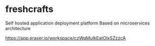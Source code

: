 # freshcrafts
Self hosted application deployment platform
Based on microservices architecture

https://app.eraser.io/workspace/czWqMuIkEatOlxSZzzcA


